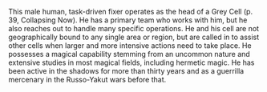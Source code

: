 This male human, task-driven fixer operates as the head of a Grey Cell (p. 39, Collapsing Now). He has a primary team who works with him, but he also reaches out to handle many specific operations. He and his cell are not geographically bound to any single area or region, but are called in to assist other cells when larger and more intensive actions need to take place. He possesses a magical capability stemming from an uncommon nature and extensive studies in most magical fields, including hermetic magic. He has been active in the shadows for more than thirty years and as a guerrilla mercenary in the Russo-Yakut wars before that.